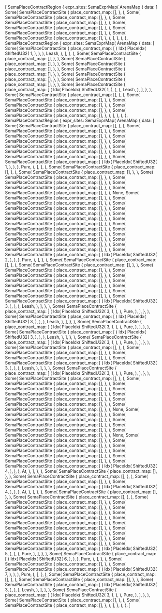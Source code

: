 [
    SemaPlaceContractRegion {
        expr_sites: SemaExprMap(
            ArenaMap {
                data: [
                    Some(
                        SemaPlaceContractSite {
                            place_contract_map: [],
                        },
                    ),
                    Some(
                        SemaPlaceContractSite {
                            place_contract_map: [],
                        },
                    ),
                    Some(
                        SemaPlaceContractSite {
                            place_contract_map: [],
                        },
                    ),
                    Some(
                        SemaPlaceContractSite {
                            place_contract_map: [],
                        },
                    ),
                    Some(
                        SemaPlaceContractSite {
                            place_contract_map: [],
                        },
                    ),
                    Some(
                        SemaPlaceContractSite {
                            place_contract_map: [],
                        },
                    ),
                ],
            },
        ),
    },
    SemaPlaceContractRegion {
        expr_sites: SemaExprMap(
            ArenaMap {
                data: [
                    Some(
                        SemaPlaceContractSite {
                            place_contract_map: [
                                (
                                    Idx(
                                        PlaceIdx(
                                            ShiftedU32(
                                                1,
                                            ),
                                        ),
                                    ),
                                    Leash,
                                ),
                            ],
                        },
                    ),
                    Some(
                        SemaPlaceContractSite {
                            place_contract_map: [],
                        },
                    ),
                    Some(
                        SemaPlaceContractSite {
                            place_contract_map: [],
                        },
                    ),
                    Some(
                        SemaPlaceContractSite {
                            place_contract_map: [],
                        },
                    ),
                    Some(
                        SemaPlaceContractSite {
                            place_contract_map: [],
                        },
                    ),
                    Some(
                        SemaPlaceContractSite {
                            place_contract_map: [],
                        },
                    ),
                    Some(
                        SemaPlaceContractSite {
                            place_contract_map: [],
                        },
                    ),
                    Some(
                        SemaPlaceContractSite {
                            place_contract_map: [
                                (
                                    Idx(
                                        PlaceIdx(
                                            ShiftedU32(
                                                1,
                                            ),
                                        ),
                                    ),
                                    Leash,
                                ),
                            ],
                        },
                    ),
                    Some(
                        SemaPlaceContractSite {
                            place_contract_map: [],
                        },
                    ),
                    Some(
                        SemaPlaceContractSite {
                            place_contract_map: [],
                        },
                    ),
                    Some(
                        SemaPlaceContractSite {
                            place_contract_map: [],
                        },
                    ),
                    Some(
                        SemaPlaceContractSite {
                            place_contract_map: [],
                        },
                    ),
                    Some(
                        SemaPlaceContractSite {
                            place_contract_map: [],
                        },
                    ),
                ],
            },
        ),
    },
    SemaPlaceContractRegion {
        expr_sites: SemaExprMap(
            ArenaMap {
                data: [
                    Some(
                        SemaPlaceContractSite {
                            place_contract_map: [],
                        },
                    ),
                    Some(
                        SemaPlaceContractSite {
                            place_contract_map: [],
                        },
                    ),
                    Some(
                        SemaPlaceContractSite {
                            place_contract_map: [],
                        },
                    ),
                    Some(
                        SemaPlaceContractSite {
                            place_contract_map: [],
                        },
                    ),
                    Some(
                        SemaPlaceContractSite {
                            place_contract_map: [],
                        },
                    ),
                    Some(
                        SemaPlaceContractSite {
                            place_contract_map: [],
                        },
                    ),
                    Some(
                        SemaPlaceContractSite {
                            place_contract_map: [],
                        },
                    ),
                    Some(
                        SemaPlaceContractSite {
                            place_contract_map: [
                                (
                                    Idx(
                                        PlaceIdx(
                                            ShiftedU32(
                                                1,
                                            ),
                                        ),
                                    ),
                                    Pure,
                                ),
                            ],
                        },
                    ),
                    Some(
                        SemaPlaceContractSite {
                            place_contract_map: [],
                        },
                    ),
                    Some(
                        SemaPlaceContractSite {
                            place_contract_map: [],
                        },
                    ),
                    Some(
                        SemaPlaceContractSite {
                            place_contract_map: [],
                        },
                    ),
                    Some(
                        SemaPlaceContractSite {
                            place_contract_map: [],
                        },
                    ),
                    Some(
                        SemaPlaceContractSite {
                            place_contract_map: [],
                        },
                    ),
                    Some(
                        SemaPlaceContractSite {
                            place_contract_map: [],
                        },
                    ),
                    None,
                    Some(
                        SemaPlaceContractSite {
                            place_contract_map: [],
                        },
                    ),
                    Some(
                        SemaPlaceContractSite {
                            place_contract_map: [],
                        },
                    ),
                    Some(
                        SemaPlaceContractSite {
                            place_contract_map: [],
                        },
                    ),
                    Some(
                        SemaPlaceContractSite {
                            place_contract_map: [],
                        },
                    ),
                    Some(
                        SemaPlaceContractSite {
                            place_contract_map: [],
                        },
                    ),
                    Some(
                        SemaPlaceContractSite {
                            place_contract_map: [],
                        },
                    ),
                    Some(
                        SemaPlaceContractSite {
                            place_contract_map: [],
                        },
                    ),
                    Some(
                        SemaPlaceContractSite {
                            place_contract_map: [],
                        },
                    ),
                    Some(
                        SemaPlaceContractSite {
                            place_contract_map: [],
                        },
                    ),
                    Some(
                        SemaPlaceContractSite {
                            place_contract_map: [],
                        },
                    ),
                    Some(
                        SemaPlaceContractSite {
                            place_contract_map: [],
                        },
                    ),
                    Some(
                        SemaPlaceContractSite {
                            place_contract_map: [
                                (
                                    Idx(
                                        PlaceIdx(
                                            ShiftedU32(
                                                2,
                                            ),
                                        ),
                                    ),
                                    Pure,
                                ),
                            ],
                        },
                    ),
                    Some(
                        SemaPlaceContractSite {
                            place_contract_map: [],
                        },
                    ),
                    Some(
                        SemaPlaceContractSite {
                            place_contract_map: [],
                        },
                    ),
                    Some(
                        SemaPlaceContractSite {
                            place_contract_map: [],
                        },
                    ),
                    Some(
                        SemaPlaceContractSite {
                            place_contract_map: [],
                        },
                    ),
                    Some(
                        SemaPlaceContractSite {
                            place_contract_map: [],
                        },
                    ),
                    Some(
                        SemaPlaceContractSite {
                            place_contract_map: [],
                        },
                    ),
                    Some(
                        SemaPlaceContractSite {
                            place_contract_map: [],
                        },
                    ),
                    Some(
                        SemaPlaceContractSite {
                            place_contract_map: [],
                        },
                    ),
                    Some(
                        SemaPlaceContractSite {
                            place_contract_map: [
                                (
                                    Idx(
                                        PlaceIdx(
                                            ShiftedU32(
                                                3,
                                            ),
                                        ),
                                    ),
                                    Leash,
                                ),
                            ],
                        },
                    ),
                    Some(
                        SemaPlaceContractSite {
                            place_contract_map: [
                                (
                                    Idx(
                                        PlaceIdx(
                                            ShiftedU32(
                                                3,
                                            ),
                                        ),
                                    ),
                                    Pure,
                                ),
                            ],
                        },
                    ),
                    Some(
                        SemaPlaceContractSite {
                            place_contract_map: [
                                (
                                    Idx(
                                        PlaceIdx(
                                            ShiftedU32(
                                                3,
                                            ),
                                        ),
                                    ),
                                    Leash,
                                ),
                            ],
                        },
                    ),
                    Some(
                        SemaPlaceContractSite {
                            place_contract_map: [
                                (
                                    Idx(
                                        PlaceIdx(
                                            ShiftedU32(
                                                3,
                                            ),
                                        ),
                                    ),
                                    Pure,
                                ),
                            ],
                        },
                    ),
                    Some(
                        SemaPlaceContractSite {
                            place_contract_map: [
                                (
                                    Idx(
                                        PlaceIdx(
                                            ShiftedU32(
                                                3,
                                            ),
                                        ),
                                    ),
                                    Leash,
                                ),
                            ],
                        },
                    ),
                    Some(
                        SemaPlaceContractSite {
                            place_contract_map: [
                                (
                                    Idx(
                                        PlaceIdx(
                                            ShiftedU32(
                                                3,
                                            ),
                                        ),
                                    ),
                                    Pure,
                                ),
                            ],
                        },
                    ),
                    Some(
                        SemaPlaceContractSite {
                            place_contract_map: [],
                        },
                    ),
                    Some(
                        SemaPlaceContractSite {
                            place_contract_map: [],
                        },
                    ),
                    Some(
                        SemaPlaceContractSite {
                            place_contract_map: [],
                        },
                    ),
                    Some(
                        SemaPlaceContractSite {
                            place_contract_map: [
                                (
                                    Idx(
                                        PlaceIdx(
                                            ShiftedU32(
                                                3,
                                            ),
                                        ),
                                    ),
                                    Leash,
                                ),
                            ],
                        },
                    ),
                    Some(
                        SemaPlaceContractSite {
                            place_contract_map: [
                                (
                                    Idx(
                                        PlaceIdx(
                                            ShiftedU32(
                                                3,
                                            ),
                                        ),
                                    ),
                                    Pure,
                                ),
                            ],
                        },
                    ),
                    Some(
                        SemaPlaceContractSite {
                            place_contract_map: [],
                        },
                    ),
                    Some(
                        SemaPlaceContractSite {
                            place_contract_map: [],
                        },
                    ),
                    Some(
                        SemaPlaceContractSite {
                            place_contract_map: [],
                        },
                    ),
                    Some(
                        SemaPlaceContractSite {
                            place_contract_map: [],
                        },
                    ),
                    Some(
                        SemaPlaceContractSite {
                            place_contract_map: [],
                        },
                    ),
                    Some(
                        SemaPlaceContractSite {
                            place_contract_map: [],
                        },
                    ),
                    Some(
                        SemaPlaceContractSite {
                            place_contract_map: [],
                        },
                    ),
                    None,
                    Some(
                        SemaPlaceContractSite {
                            place_contract_map: [],
                        },
                    ),
                    Some(
                        SemaPlaceContractSite {
                            place_contract_map: [],
                        },
                    ),
                    Some(
                        SemaPlaceContractSite {
                            place_contract_map: [],
                        },
                    ),
                    Some(
                        SemaPlaceContractSite {
                            place_contract_map: [],
                        },
                    ),
                    Some(
                        SemaPlaceContractSite {
                            place_contract_map: [],
                        },
                    ),
                    None,
                    Some(
                        SemaPlaceContractSite {
                            place_contract_map: [],
                        },
                    ),
                    Some(
                        SemaPlaceContractSite {
                            place_contract_map: [],
                        },
                    ),
                    Some(
                        SemaPlaceContractSite {
                            place_contract_map: [],
                        },
                    ),
                    Some(
                        SemaPlaceContractSite {
                            place_contract_map: [],
                        },
                    ),
                    Some(
                        SemaPlaceContractSite {
                            place_contract_map: [],
                        },
                    ),
                    Some(
                        SemaPlaceContractSite {
                            place_contract_map: [
                                (
                                    Idx(
                                        PlaceIdx(
                                            ShiftedU32(
                                                4,
                                            ),
                                        ),
                                    ),
                                    At,
                                ),
                            ],
                        },
                    ),
                    Some(
                        SemaPlaceContractSite {
                            place_contract_map: [],
                        },
                    ),
                    Some(
                        SemaPlaceContractSite {
                            place_contract_map: [],
                        },
                    ),
                    Some(
                        SemaPlaceContractSite {
                            place_contract_map: [],
                        },
                    ),
                    Some(
                        SemaPlaceContractSite {
                            place_contract_map: [
                                (
                                    Idx(
                                        PlaceIdx(
                                            ShiftedU32(
                                                4,
                                            ),
                                        ),
                                    ),
                                    At,
                                ),
                            ],
                        },
                    ),
                    Some(
                        SemaPlaceContractSite {
                            place_contract_map: [],
                        },
                    ),
                    Some(
                        SemaPlaceContractSite {
                            place_contract_map: [],
                        },
                    ),
                    Some(
                        SemaPlaceContractSite {
                            place_contract_map: [],
                        },
                    ),
                    Some(
                        SemaPlaceContractSite {
                            place_contract_map: [],
                        },
                    ),
                    Some(
                        SemaPlaceContractSite {
                            place_contract_map: [],
                        },
                    ),
                    Some(
                        SemaPlaceContractSite {
                            place_contract_map: [],
                        },
                    ),
                    Some(
                        SemaPlaceContractSite {
                            place_contract_map: [],
                        },
                    ),
                    Some(
                        SemaPlaceContractSite {
                            place_contract_map: [],
                        },
                    ),
                    Some(
                        SemaPlaceContractSite {
                            place_contract_map: [],
                        },
                    ),
                    Some(
                        SemaPlaceContractSite {
                            place_contract_map: [],
                        },
                    ),
                    Some(
                        SemaPlaceContractSite {
                            place_contract_map: [],
                        },
                    ),
                    Some(
                        SemaPlaceContractSite {
                            place_contract_map: [
                                (
                                    Idx(
                                        PlaceIdx(
                                            ShiftedU32(
                                                5,
                                            ),
                                        ),
                                    ),
                                    Pure,
                                ),
                            ],
                        },
                    ),
                    Some(
                        SemaPlaceContractSite {
                            place_contract_map: [
                                (
                                    Idx(
                                        PlaceIdx(
                                            ShiftedU32(
                                                6,
                                            ),
                                        ),
                                    ),
                                    Pure,
                                ),
                            ],
                        },
                    ),
                    Some(
                        SemaPlaceContractSite {
                            place_contract_map: [],
                        },
                    ),
                    Some(
                        SemaPlaceContractSite {
                            place_contract_map: [
                                (
                                    Idx(
                                        PlaceIdx(
                                            ShiftedU32(
                                                7,
                                            ),
                                        ),
                                    ),
                                    Pure,
                                ),
                            ],
                        },
                    ),
                    Some(
                        SemaPlaceContractSite {
                            place_contract_map: [],
                        },
                    ),
                    Some(
                        SemaPlaceContractSite {
                            place_contract_map: [],
                        },
                    ),
                    Some(
                        SemaPlaceContractSite {
                            place_contract_map: [
                                (
                                    Idx(
                                        PlaceIdx(
                                            ShiftedU32(
                                                3,
                                            ),
                                        ),
                                    ),
                                    Leash,
                                ),
                            ],
                        },
                    ),
                    Some(
                        SemaPlaceContractSite {
                            place_contract_map: [
                                (
                                    Idx(
                                        PlaceIdx(
                                            ShiftedU32(
                                                3,
                                            ),
                                        ),
                                    ),
                                    Pure,
                                ),
                            ],
                        },
                    ),
                    Some(
                        SemaPlaceContractSite {
                            place_contract_map: [],
                        },
                    ),
                    Some(
                        SemaPlaceContractSite {
                            place_contract_map: [],
                        },
                    ),
                ],
            },
        ),
    },
]